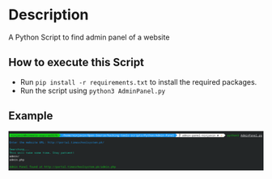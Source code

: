 # Description

A Python Script to find admin panel of a website

## How to execute this Script

+ Run `pip install -r requirements.txt` to install the required packages.
+ Run the script using `python3 AdminPanel.py`

## Example

![AdminPanel](images/adminPanel.png)